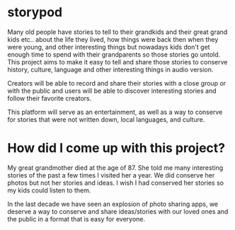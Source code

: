 # storypod
 
 
Many old people have stories to tell to their grandkids and their great grand kids etc.. about the life they lived, how things were back then when they were young, and other interesting things but nowadays kids don't get enough time to spend with their grandparents so those stories go untold. This project aims to make it easy to tell and share those stories to conserve history, culture, language and other interesting things in audio version.
 
Creators will be able to record and share their stories with a close group or with the public and users will be able to discover interesting stories and follow their favorite creators.
 
This platform will serve as an entertainment, as well as a way to conserve for stories that were not written down, local languages, and culture.
 
 
# How did I come up with this project?
 
My great grandmother died at the age of 87. She told me many interesting stories of the past a few times I visited her a year. 
We did conserve her photos but not her stories and ideas. I wish I had conserved her stories so my kids could listen to them. 
 
In the last decade we have seen an explosion of photo sharing apps, we deserve a way to conserve and share ideas/stories with our loved ones and the public in a format that is easy for everyone. 
 


